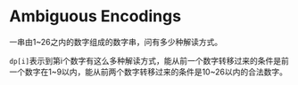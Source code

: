 # Ambiguous Encodings

一串由1~26之内的数字组成的数字串，问有多少种解读方式。

`dp[i]`表示到第i个数字有这么多种解读方式，能从前一个数字转移过来的条件是前一个数字在1~9以内，能从前两个数字转移过来的条件是10~26以内的合法数字。
